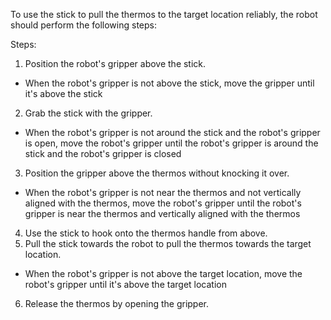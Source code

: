 To use the stick to pull the thermos to the target location reliably, the robot should perform the following steps:

Steps: 
1. Position the robot's gripper above the stick.
- When the robot's gripper is not above the stick, move the gripper until it's above the stick
2. Grab the stick with the gripper.
- When the robot's gripper is not around the stick and the robot's gripper is open, move the robot's gripper until the robot's gripper is around the stick and the robot's gripper is closed
3. Position the gripper above the thermos without knocking it over.
- When the robot's gripper is not near the thermos and not vertically aligned with the thermos, move the robot's gripper until the robot's gripper is near the thermos and vertically aligned with the thermos
4. Use the stick to hook onto the thermos handle from above.
5. Pull the stick towards the robot to pull the thermos towards the target location.
- When the robot's gripper is not above the target location, move the robot's gripper until it's above the target location
6. Release the thermos by opening the gripper.